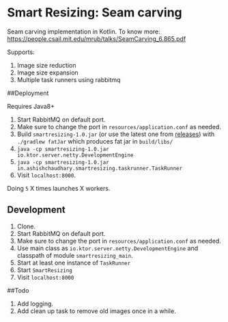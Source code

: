 # Smart Resizing: Seam carving

Seam carving implementation in Kotlin.
To know more: https://people.csail.mit.edu/mrub/talks/SeamCarving_6.865.pdf

Supports:
1. Image size reduction
2. Image size expansion
3. Multiple task runners using rabbitmq

##Deployment

Requires Java8+

1. Start RabbitMQ on default port.
2. Make sure to change the port in `resources/application.conf` as needed.
3. Build `smartresizing-1.0.jar` (or use the latest one from [releases](https://github.com/tocttou/smartresizing/releases)) with `./gradlew fatJar`  which produces fat jar in `build/libs/`
4. `java -cp smartresizing-1.0.jar io.ktor.server.netty.DevelopmentEngine`
5. `java -cp smartresizing-1.0.jar in.ashishchaudhary.smartresizing.taskrunner.TaskRunner`
6. Visit `localhost:8000`.

Doing `5` X times launches X workers. 

## Development

1. Clone.
2. Start RabbitMQ on default port.
3. Make sure to change the port in `resources/application.conf` as needed.
4. Use main class as `io.ktor.server.netty.DevelopmentEngine` and classpath of module `smartresizing_main`.
5. Start at least one instance of `TaskRunner`
6. Start `SmartResizing`
7. Visit `localhost:8000`

##Todo
1. Add logging.
2. Add clean up task to remove old images once in a while.
